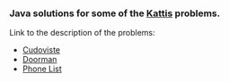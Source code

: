 ### Java solutions for some of the [Kattis](https://open.kattis.com/problems/) problems. 

Link to the description of the problems: 
* [Cudoviste](https://open.kattis.com/problems/cudoviste)
* [Doorman](https://open.kattis.com/problems/doorman)
* [Phone List](https://open.kattis.com/problems/phonelist)
